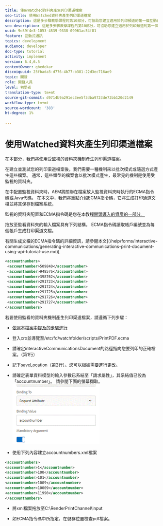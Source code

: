 ```yaml
---
title: 使用Watched資料夾產生列印渠道檔案
seo-title: 使用Watched資料夾產生列印渠道檔案
description: 這是多步驟教學課程的第10部分，可協助您建立適用於列印頻道的第一個互動式通訊檔案。 在本部分，我們將使用受監視的資料夾機制產生列印渠道檔案。
seo-description: 這是多步驟教學課程的第10部分，可協助您建立適用於列印頻道的第一個互動式通訊檔案。 在本部分，我們將使用受監視的資料夾機制產生列印渠道檔案。
uuid: 9e39f4e3-1053-4839-9338-09961ac54f81
feature: 互動式通訊
topics: development
audience: developer
doc-type: tutorial
activity: implement
version: 6.4,6.5
contentOwner: gbedekar
discoiquuid: 23fbada3-d776-4b77-b381-22d3ec716ae9
topic: 開發
role: 開發人員
level: 初學者
translation-type: tm+mt
source-git-commit: d9714b9a291ec3ee5f3dba9723de72bb120d2149
workflow-type: tm+mt
source-wordcount: '383'
ht-degree: 1%

---
```



# 使用Watched資料夾產生列印渠道檔案

在本部分，我們將使用受監視的資料夾機制產生列印渠道檔案。

在建立並測試您的列印渠道檔案後，我們需要一種機制來以批次模式或隨選方式產生這些檔案。 通常，這些類型的檔案會以批次模式產生，最常見的機制是使用受監視的資料夾。

在中配置監視資料夾時，AEM將關聯在檔案放入監視資料夾時執行的ECMA指令碼或Java代碼。 在本文中，我們將重點介紹ECMA指令碼，它將生成打印通道文檔並將其保存到檔案系統。

監視的資料夾配置和ECMA指令碼是您在本教程[開頭導入的資產的一部分。](introduction.md)

拖放至監看資料夾的輸入檔案具有下列結構。 ECMA指令碼讀取帳戶編號並為每個帳戶生成打印渠道文檔。

有關生成文檔的ECMA指令碼的詳細資訊，請參閱本文](/help/forms/interactive-communications/generating-interactive-communications-print-document-using-api-tutorial-use.md)[

```xml
<accountnumbers>
 <accountnumber>509840</accountnumber>
 <accountnumber>948576</accountnumber>
 <accountnumber>398762</accountnumber>
 <accountnumber>291723</accountnumber>
 <accountnumber>291724</accountnumber>
 <accountnumber>291725</accountnumber>
 <accountnumber>291726</accountnumber>
 <accountnumber>291727</accountnumber>
</accountnumbers>
```

若要使用監看的資料夾機制產生列印渠道檔案，請遵循下列步驟：

* [依照本檔案中提及的步驟進行](/help/forms/adaptive-forms/service-user-tutorial-develop.md)

* 登入crx並導覽至/etc/fd/watchfolder/scripts/PrintPDF.ecma

* 請確定interactiveCommunicationsDocument的路徑指向您要列印的正確檔案。（第1行）
* 記下saveLocation（第2行）。您可以根據需要進行更改。
* 請確定表單資料模型的輸入參數已系結至「請求屬性」，其系結值已設為「accountnumber」。 請參閱下面的螢幕擷取。
   ![請求](assets/requestattributeprintchannel.gif)

* 使用下列內容建立accountnumbers.xml檔案

```xml
<accountnumbers>
<accountnumber>1</accountnumber>
<accountnumber>100</accountnumber>
<accountnumber>101</accountnumber>
<accountnumber>1009</accountnumber>
<accountnumber>10009</accountnumber>
<accountnumber>11990</accountnumber>
</accountnumbers>
```

* 將xml檔案拖放至C:\RenderPrintChannel\input

* 如ECMA指令碼中所指定，在儲存位置檢查pdf檔案。




